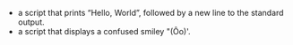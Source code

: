 - a script that prints “Hello, World”, followed by a new line to the standard output.
- a script that displays a confused smiley "(Ôo)'.
